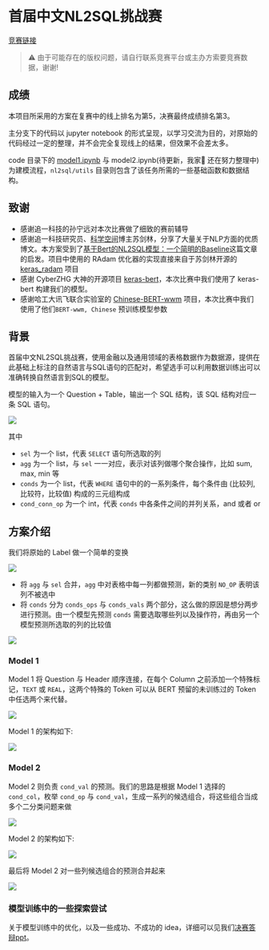 # 首届中文NL2SQL挑战赛

[竞赛链接](https://tianchi.aliyun.com/competition/entrance/231716/introduction)

>:warning: 由于可能存在的版权问题，请自行联系竞赛平台或主办方索要竞赛数据，谢谢!

## 成绩

本项目所采用的方案在复赛中的线上排名为第5，决赛最终成绩排名第3。

主分支下的代码以 jupyter notebook 的形式呈现，以学习交流为目的，对原始的代码经过一定的整理，并不会完全复现线上的结果，但效果不会差太多。

code 目录下的 [model1.ipynb](https://nbviewer.jupyter.org/github/beader/tianchi_nl2sql/blob/master/code/model1.ipynb) 与 model2.ipynb(待更新，我家:princess:
还在努力整理中)为建模流程，`nl2sql/utils` 目录则包含了该任务所需的一些基础函数和数据结构。

## 致谢

- 感谢追一科技的孙宁远对本次比赛做了细致的赛前辅导
- 感谢追一科技研究员、[科学空间](https://kexue.fm/)博主苏剑林，分享了大量关于NLP方面的优质博文。本方案受到了[基于Bert的NL2SQL模型：一个简明的Baseline](https://kexue.fm/archives/6771)这篇文章的启发。项目中使用的 RAdam 优化器的实现直接来自于苏剑林开源的 [keras_radam](https://github.com/bojone/keras_radam/blob/master/radam.py) 项目
- 感谢 CyberZHG 大神的开源项目 [keras-bert](https://github.com/CyberZHG/keras-bert)，本次比赛中我们使用了 keras-bert 构建我们的模型。
- 感谢哈工大讯飞联合实验室的 [Chinese-BERT-wwm](https://github.com/ymcui/Chinese-BERT-wwm) 项目，本次比赛中我们使用了他们`BERT-wwm, Chinese` 预训练模型参数

## 背景

首届中文NL2SQL挑战赛，使用金融以及通用领域的表格数据作为数据源，提供在此基础上标注的自然语言与SQL语句的匹配对，希望选手可以利用数据训练出可以准确转换自然语言到SQL的模型。

模型的输入为一个 Question + Table，输出一个 SQL 结构，该 SQL 结构对应一条 SQL 语句。

![](./imgs/terminology.png)

其中 
- `sel` 为一个 list，代表 `SELECT` 语句所选取的列
- `agg` 为一个 list，与 `sel` 一一对应，表示对该列做哪个聚合操作，比如 sum, max, min 等
- `conds` 为一个 list，代表 `WHERE` 语句中的的一系列条件，每个条件由 (比较列, 比较符，比较值) 构成的三元组构成
- `cond_conn_op` 为一个 int，代表 `conds` 中各条件之间的并列关系，and 或者 or

## 方案介绍

我们将原始的 Label 做一个简单的变换

![](./imgs/label.png)

- 将 `agg` 与 `sel` 合并，`agg` 中对表格中每一列都做预测，新的类别 `NO_OP` 表明该列不被选中
- 将 `conds` 分为 `conds_ops` 与 `conds_vals` 两个部分，这么做的原因是想分两步进行预测。由一个模型先预测 `conds` 需要选取哪些列以及操作符，再由另一个模型预测所选取的列的比较值

![](./imgs/two_models.png)

### Model 1

Model 1 将 Question 与 Header 顺序连接，在每个 Column 之前添加一个特殊标记，`TEXT` 或 `REAL`，这两个特殊的 Token 可以从 BERT 预留的未训练过的 Token 中任选两个来代替。

![](./imgs/model1_input.png)

Model 1 的架构如下:

![](./imgs/model1.png)

### Model 2

Model 2 则负责 `cond_val` 的预测。我们的思路是根据 Model 1 选择的 `cond_col`，枚举 `cond_op` 与 `cond_val`，生成一系列的候选组合，将这些组合当成多个二分类问题来做

![](./imgs/model2_input.png)

Model 2 的架构如下:

![](./imgs/model2.png)

最后将 Model 2 对一些列候选组合的预测合并起来

![](./imgs/model2_merge.png)

### 模型训练中的一些探索尝试

关于模型训练中的优化，以及一些成功、不成功的 idea，详细可以见我们[决赛答辩ppt](./imgs/ModelS答辩ppt.pdf)。
